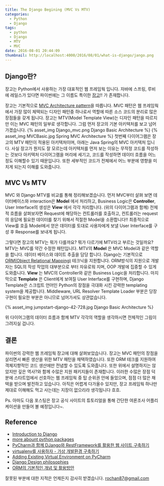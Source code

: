 ```yaml
---
title: The Django Begining (MVC Vs MTV)
categories:
  - Python
  - Django
tags:
  - python
  - Django
  - MTV
  - MVC
date: 2016-08-01 20:44:09
thumbnail: http://localhost:4000/2016/08/01/what-is-django/jango.png
---
```


## Django란?
장고는 Python에서 사용하는 가장 대표적인 웹 프레임웍 입니다. 자바에 스프링, 루비에 레일스가 있다면 파이썬에는 그 이름도 특이한 [장고](https://www.djangoproject.com/)!! 가 존재합니다.

장고는 기본적으로 [MVC Architecture pattern](https://ko.wikipedia.org/wiki/%EB%AA%A8%EB%8D%B8-%EB%B7%B0-%EC%BB%A8%ED%8A%B8%EB%A1%A4%EB%9F%AC)을 따릅니다. MVC 패턴은 웹 프레임웍에서 가장 많이 체택되는 디자인 패턴중 하나로서 역할에 따른 소스 코드의 분리로 많은 장점들을 갖게 됩니다. 장고는 MTV(Model Template View)는 디자인 패턴을 따르지만 이는 MVC 패턴의 일부로 생각합니다. 그럼 먼저 장고의 기본 아키텍처를 보고 넘어가겠습니다.
{% asset_img Django_mvc.png Django Basic Architecture %}
{% asset_img MVCBasic.jpg Spring MVC Architecture %}
첫번째 다이어그램은 장고의 MTV 패턴이 적용된 아키텍처이며, 아래는 Java Spring의 MVC 아키텍처 입니다. 사실 장고가 뭔지도 잘 모르는데 아키텍처를 먼저 보는 이유는 무작정 코드를 작성하는 것보다 아키텍처 다이어그램을 머리에 세기고, 코드를 작성하면 데이터 흐름을 어느 정도 이해할수 있기 때문입니다. 또한 세부적인 코드가 전체에서 어느 부분에 영향을 미치게 되는지 이해를 도와줍니다.

## MVC Vs MTV
MVC 와 Django MTV를 비교를 통해 정리해보겠습니다. 먼저 MVC부터 살펴 보면 데이터베이스와 interaction은 **Model** 에서 처리하고, Business Logic은 **Controller**, User Interface의 생성은 **View** 에서 각각 처리합니다. (위의 다이어그램과 함께) 전체적 흐름을 살펴보자면 Request에 해당하는 컨트롤러를 호출하고, 컨트롤러는 request의 응답에 필요한 데이터를 찾기 위해서 적절한 Model을 소환합니다!! 최종적으로 View를 호출 Model에서 얻은 데이터를 토대로 사용자에게 보낼 User Interface를 구성 후 Response를 보내게 됩니다.

그렇다면 장고의 MTV는 뭐가 다를까요? 뭐가 다르기에 MTV라고 부르는 것일까요? MTV는 MVC를 약간 수정한  패턴입니다. MTV의 **Model** 은 MVC Model과 같은 역할을 합니다. 데이터 베이스와 데이트 추출을 담당 합니다. Django는 기본적으로 [ORM(Object Relational Mapping)](http://debop.blogspot.kr/2012/02/orm-object-relational-mapping.html) 테크닉을 지원합니다. ORM방식의 지원으로 개발자는 SQL의 작성 작업의 대부분으로 부터 자유로워 지며, OOP 개발에 집중할 수 있게 도와줍니다.
 **View** 는 MVC의 Controller와 같은 Business Logic을 처리합니다. 마지막으로 **Template** 은 Client에게 보여질 User Interface를 구현하며, Django Template은 스크립트 언어인 Python의 장점을 극대화 시킨 강력한 templating system을 제공합니다. Middleware, URL Resolver Template Loader 부분은 당장 구현이 필요한 부분은 아니므로 넘어가셔도 상관없습니다.

{% asset_img jumpstart-django-42-728.jpg Django Basic Architecture %}

위 다이어그램의 데이터 흐름과 함께 MTV 각각의 역할을 생각하시면 전체적인 그림이 그려지실 겁니다.

## 결론
파이썬의 강력한 웹 프레임웍 장고에 대해 살펴보았습니다. 장고는 MVC 패턴의 장점을 살리면서 빠른 생산을 위한 MTV 패턴을 채택하였습니다. 또한 ORM 테크를 지원하여 객체지향적인 코드 생산에만 전념할 수 있도록 도와줍니다. 또한 위에서 설명하지는 않았지만 깊은 역사?와 함께 수많은 지원 패키지들이 존재합니다. 이러한 수많은 장점 덕분에 스타트업에서 선호하는 웹 프레임웍 중 탑 순위권 안에 들었으며, 점점 더 많은 채택을 받으며 발전하고 있습니다. 아직은 어렵게 다가올수 있지만, 장고 프레임웍 하나만 제대로 이해해도 먹고 사는데는 지장이 없으리라 생각됩니다 흐흐.

Ps. 아마도 다음 포스팅은 장고 공식 사이트의 튜토리얼을 통해 간단한 여론조사 어플리케이션을 만들어 볼 예정입니다~.

## Reference
* [Introduction to Django](https://bharatikunal.wordpress.com/2009/03/11/introduction-to-django/)
* [more abount python packages](https://docs.python.org/3/tutorial/modules.html#tut-packages)
* [PyCharm과 함께 DJango와 RestFramework를 활용한 웹 사이트 구축하기](https://devissue.wordpress.com/2015/02/01/pycharm%EA%B3%BC-%ED%95%A8%EA%BB%98-django%EC%99%80-restframework%EB%A5%BC-%ED%99%9C%EC%9A%A9%ED%95%9C-%EC%9B%B9-%EC%82%AC%EC%9D%B4%ED%8A%B8-%EA%B5%AC%EC%B6%95%ED%95%98%EA%B8%B0/)
* [virtualenv를 사용하자 - 가상 개발환경 구축하기](http://pythoninreal.blogspot.kr/2013/12/virtualenv.html)
* [Adding Existing Virtual Environment on PyCharm](https://www.jetbrains.com/help/pycharm/2016.1/adding-existing-virtual-environment.html)
* [Django Design philosophies](https://docs.djangoproject.com/en/1.10/misc/design-philosophies/#dry)
* [ORM의 기본적인 개념 및 활용방안](http://www.javajigi.net/pages/viewpage.action?pageId=6560)


잘못된 부분에 대한 지적은 언제든지 감사히 받겠습니다.
[rochan87@gmail.com](rochan87@gmail.com)

<!-- ## Related Posts
{% post_link continuous-deployment-docker %}
<br/> -->
